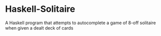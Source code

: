 # Haskell-Solitaire

A Haskell program that attempts to autocomplete a game of 8-off solitaire when given a dealt deck of cards
